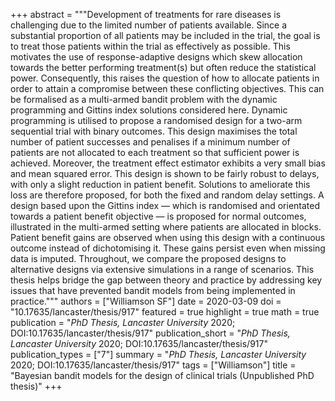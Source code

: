 +++
abstract = """Development of treatments for rare diseases is challenging due to the limited number of patients available. Since a substantial proportion of all patients may be included in the trial, the goal is to treat those patients within the trial as effectively as possible. This motivates the use of response-adaptive designs which skew allocation towards the better performing treatment(s) but often reduce the statistical power. Consequently, this raises the question of how to allocate patients in order to attain a compromise between these conflicting objectives. This can be formalised as a multi-armed bandit problem with the dynamic programming and Gittins index solutions considered here. Dynamic programming is utilised to propose a randomised design for a two-arm sequential trial with binary outcomes. This design maximises the total number of patient successes and penalises if a minimum number of patients are not allocated to each treatment so that sufficient power is achieved. Moreover, the treatment effect estimator exhibits a very small bias and mean squared error. This design is shown to be fairly robust to delays, with only a slight reduction in patient benefit. Solutions to ameliorate this loss are therefore proposed, for both the fixed and random delay settings. A design based upon the Gittins index — which is randomised and orientated towards a patient benefit objective — is proposed for normal outcomes, illustrated in the multi-armed setting where patients are allocated in blocks. Patient benefit gains are observed when using this design with a continuous outcome instead of dichotomising it. These gains persist even when missing data is imputed. Throughout, we compare the proposed designs to alternative designs via extensive simulations in a range of scenarios. This thesis helps bridge the gap between theory and practice by addressing key issues that have prevented bandit models from being implemented in practice."""
authors = ["Williamson SF"]
date = 2020-03-09
doi = "10.17635/lancaster/thesis/917"
featured = true
highlight = true
math = true
publication = "*PhD Thesis, Lancaster University* 2020; DOI:10.17635/lancaster/thesis/917"
publication_short = "*PhD Thesis, Lancaster University* 2020; DOI:10.17635/lancaster/thesis/917"
publication_types = ["7"]
summary = "*PhD Thesis, Lancaster University* 2020; DOI:10.17635/lancaster/thesis/917"
tags = ["Williamson"]
title = "Bayesian bandit models for the design of clinical trials (Unpublished PhD thesis)"
+++
